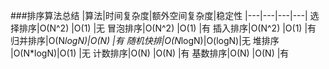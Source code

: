 ###排序算法总结
|算法|时间复杂度|额外空间复杂度|稳定性
|---|---|---|---|
选择排序|O(N^2)   |O(1)   |无
冒泡排序|O(N^2)   |O(1)   |有
插入排序|O(N^2)   |O(1)   |有
归并排序|O(N*logN)|O(N)   |有
随机快排|O(N*logN)|O(logN)|无
堆排序 |O(N*logN)|O(1)   |无
计数排序|O(N)    |O(N)   |有
基数排序|O(N)    |O(N)   |有